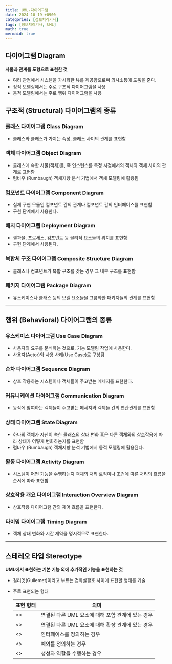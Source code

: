 ```yaml
---
title: UML-다이어그램
date: 2024-10-19 +0900
categories: [정보처리기사]
tags: [정보처리기사, UML]
math: true
mermaid: true
---
```

## 다이어그램 Diagram

**사물과 관계를 도형으로 표현한 것**

- 여러 관점에서 시스템을 가시화한 뷰를 제공함으로써 의사소통에 도움을 준다.
- 정적 모델링에서는 주로 구조적 다이어그램을 사용
- 동적 모델링에서는 주로 행위 다이어그램을 사용

## 구조적 (Structural) 다이어그램의 종류

### 클래스 다이어그램 Class Diagram

- 클래스와 클래스가 가지는 속성, 클래스 사이의 관계를 표현함

### 객체 다이어그램 Object Diagram

- 클래스에 속한 사물(객체)들, 즉 인스턴스를 특정 시점에서의 객체와 객체 사이의 관계로 표현함
- 럼바우 (Rumbaugh) 객체지향 분석 기법에서 객체 모델링에 활용됨

### 컴포넌트 다이어그램 Component Diagram

- 실제 구현 모듈인 컴포넌트 간의 관계나 컴포넌트 간의 인터페이스를 표현함
- 구현 단계에서 사용한다.

### 배치 다이어그램 Deployment Diagram

- 결과물, 프로세스, 컴포넌트 등 물리적 요소들의 위치를 표현함
- 구현 단계에서 사용된다.

### 복합체 구조 다이어그램 Composite Structure Diagram

- 클래스나 컴포넌트가 복합 구조를 갖는 경우 그 내부 구조를 표현함

### 패키지 다이어그램 Package Diagram

- 유스케이스나 클래스 등의 모델 요소들을 그룹화한 패키지들의 관계를 표현함

---

## 행위 (Behavioral) 다이어그램의 종류

### 유스케이스 다이어그램 Use Case Diagram

- 사용자의 요구를 분석하는 것으로, 기능 모델링 작업에 사용한다.
- 사용자(Actor)와 사용 사례(Use Case)로 구성됨

### 순차 다이어그램 Sequence Diagram

- 상호 작용하는 시스템이나 객체들이 주고받는 메세지를 표현한다.

### 커뮤니케이션 다이어그램 Communication Diagram

- 동작에 참여하는 객체들이 주고받는 메세지와 객체들 간의 연관관계를 표현함

### 상태 다이어그램 State Diagram

- 하나의 객체가 자신이 속한 클래스의 상태 변화 혹은 다른 객체와의 상호작용에 따라 상태가 어떻게 변화하는지를 표현함
- 럼바우 (Rumbaugh) 객체지향 분석 기법에서 동적 모델링에 활용된다.

### 활동 다이어그램 Activity Diagram

- 시스템이 어떤 기능을 수행하는지 객체의 처리 로직이나 조건에 따른 처리의 흐름을 순서에 따라 표현함

### 상호작용 개요 다이어그램 Interaction Overview Diagram

- 상호작용 다이어그램 간의 제어 흐름을 표현한다.

### 타이밍 다이어그램 Timing Diagram

- 객체 상태 변화와 시간 제약을 명시적으로 표현한다.

---

## 스테레오 타입 Stereotype

**UML에서 표현하는 기본 기능 외에 추가적인 기능을 표현하는 것**

- 길러멧(Guilemet)이라고 부르는 겹화살괄호 사이에 표현할 형태를 기술
- 주로 표현되는 형태
    
    
    | **표현 형태**   | **의미**                                          |
    | --------------- | ------------------------------------------------- |
    | <<include>>     | 연결된 다른 UML 요소에 대해 포함 관계에 있는 경우 |
    | <<extends>>     | 연결된 다른 UML 요소에 대해 확장 관계에 있는 경우 |
    | <<interface>>   | 인터페이스를 정의하는 경우                        |
    | <<exception>>   | 예외를 정의하는 경우                              |
    | <<constructor>> | 생성자 역할을 수행하는 경우                       |